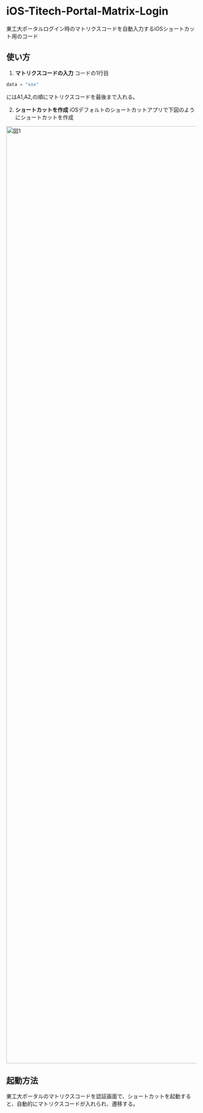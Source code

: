 # iOS-Titech-Portal-Matrix-Login
東工大ポータルログイン時のマトリクスコードを自動入力するiOSショートカット用のコード

## 使い方
1. **マトリクスコードの入力**
コードの1行目
```JavaScript
data = "xxx"
```
にはA1,A2,の順にマトリクスコードを最後まで入れる。

2. **ショートカットを作成**
iOSデフォルトのショートカットアプリで下図のようにショートカットを作成
<img width="1851" height="2475" alt="図1" src="https://github.com/user-attachments/assets/96ee0dcb-e4d7-4ac0-93b9-7b526653b6e0" />

## 起動方法
東工大ポータルのマトリクスコードを認証画面で、ショートカットを起動すると、自動的にマトリクスコードが入れられ、遷移する。
